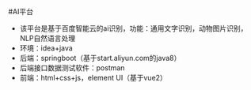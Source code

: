 #AI平台
* 该平台是基于百度智能云的ai识别，功能：通用文字识别，动物图片识别，NLP自然语言处理
* 环境：idea+java
* 后端：springboot（基于start.aliyun.com的java8）
* 后端接口数据测试软件：postman
* 前端：html+css+js，element UI（基于vue2）
